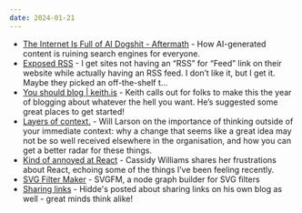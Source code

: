 ```yaml
---
date: 2024-01-21
---
```


* [The Internet Is Full of AI Dogshit - Aftermath](https://aftermath.site/the-internet-is-full-of-ai-dogshit) - How AI-generated content is ruining search engines for everyone.
* [Exposed RSS](https://chriscoyier.net/2024/01/13/exposed-rss/) - I get sites not having an “RSS” for “Feed” link on their website while actually having an RSS feed. I don’t like it, but I get it. Maybe they picked an off-the-shelf t…
* [You should blog | keith.is](https://keith.is/posts/you-should-blog/) - Keith calls out for folks to make this the year of blogging about whatever the hell you want. He’s suggested some great places to get started! 
* [Layers of context.](https://lethain.com/layers-of-context/) - Will Larson on the importance of thinking outside of your immediate context: why a change that seems like a great idea may not be so well received elsewhere in the organisation, and how you can get a better radar for these things. 
* [Kind of annoyed at React](https://blog.cassidoo.co/post/annoyed-at-react/) - Cassidy Williams shares her frustrations about React, echoing some of the things I’ve been feeling recently.
* [SVG Filter Maker](https://svgfm.chriskirknielsen.com/) - SVGFM, a node graph builder for SVG filters
* [Sharing links](https://hidde.blog/sharing-links/) - Hidde's posted about sharing links on his own blog as well - great minds think alike!

